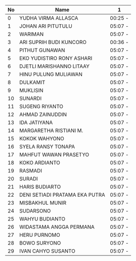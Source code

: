 | No | Name | 1 |
|-----|-----|-----|
| 0 | YUDHA VIRMA ALLASCA | 00:25 - |
| 1 | JOHAN ARI PITUTULU | 05:07 - |
| 2 | WARIMAN | 05:07 - |
| 3 | ARI SUPRIH BUDI KUNCORO | 00:36 - |
| 4 | PITHUT GUNAWAN | 05:07 - |
| 5 | EKO YUDISTIRO RONY ASHARI | 05:07 - |
| 6 | DJETLI MARISHANNO LITAAY | 05:07 - |
| 7 | HINU PULUNG MULIAWAN | 05:07 - |
| 8 | DULKAMIT | 05:07 - |
| 9 | MUKLISIN | 05:07 - |
| 10 | SUNARDI | 05:07 - |
| 11 | SUGENG RIYANTO | 05:07 - |
| 12 | AHMAD ZAINUDDIN | 05:07 - |
| 13 | IDA JATIYANA | 05:07 - |
| 14 | MARGARETHA RISTIANI M. | 05:07 - |
| 15 | KOKOK WAHYONO | 05:07 - |
| 16 | SYELA RANSY TONAPA | 05:07 - |
| 17 | MAHFUT WAWAN PRASETYO | 05:07 - |
| 18 | KOKO ARDIANTO | 05:07 - |
| 19 | RASMADI | 05:07 - |
| 20 | SURADI | 05:07 - |
| 21 | HARIS BUDIARTO | 05:07 - |
| 22 | DENI SETIADI PRATAMA EKA PUTRA | 05:07 - |
| 23 | MISBAKHUL MUNIR | 05:07 - |
| 24 | SUDARSONO | 05:07 - |
| 25 | WAHYU BUDIANTO | 05:07 - |
| 26 | WIDASTAMA ANGGA PERMANA | 05:07 - |
| 27 | HERU PURNOMO | 05:07 - |
| 28 | BOWO SURYONO | 05:07 - |
| 29 | IVAN CAHYO SUSANTO | 05:07 - |
